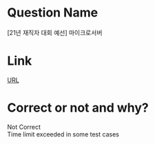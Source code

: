 # Question Name  
[21년 재직자 대회 예선] 마이크로서버  

# Link
[URL](https://softeer.ai/practice/info.do?eventIdx=1&psProblemId=628)  

# Correct or not and why?  
Not Correct  
Time limit exceeded in some test cases  
